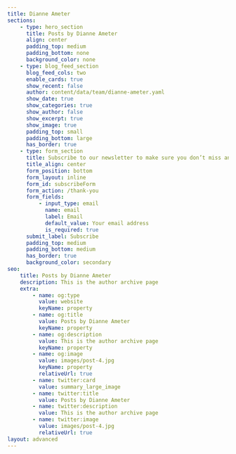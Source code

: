```yaml
---
title: Dianne Ameter
sections:
    - type: hero_section
      title: Posts by Dianne Ameter
      align: center
      padding_top: medium
      padding_bottom: none
      background_color: none
    - type: blog_feed_section
      blog_feed_cols: two
      enable_cards: true
      show_recent: false
      author: content/data/team/dianne-ameter.yaml
      show_date: true
      show_categories: true
      show_author: false
      show_excerpt: true
      show_image: true
      padding_top: small
      padding_bottom: large
      has_border: true
    - type: form_section
      title: Subscribe to our newsletter to make sure you don’t miss anything
      title_align: center
      form_position: bottom
      form_layout: inline
      form_id: subscribeForm
      form_action: /thank-you
      form_fields:
          - input_type: email
            name: email
            label: Email
            default_value: Your email address
            is_required: true
      submit_label: Subscribe
      padding_top: medium
      padding_bottom: medium
      has_border: true
      background_color: secondary
seo:
    title: Posts by Dianne Ameter
    description: This is the author archive page
    extra:
        - name: og:type
          value: website
          keyName: property
        - name: og:title
          value: Posts by Dianne Ameter
          keyName: property
        - name: og:description
          value: This is the author archive page
          keyName: property
        - name: og:image
          value: images/post-4.jpg
          keyName: property
          relativeUrl: true
        - name: twitter:card
          value: summary_large_image
        - name: twitter:title
          value: Posts by Dianne Ameter
        - name: twitter:description
          value: This is the author archive page
        - name: twitter:image
          value: images/post-4.jpg
          relativeUrl: true
layout: advanced
---
```

